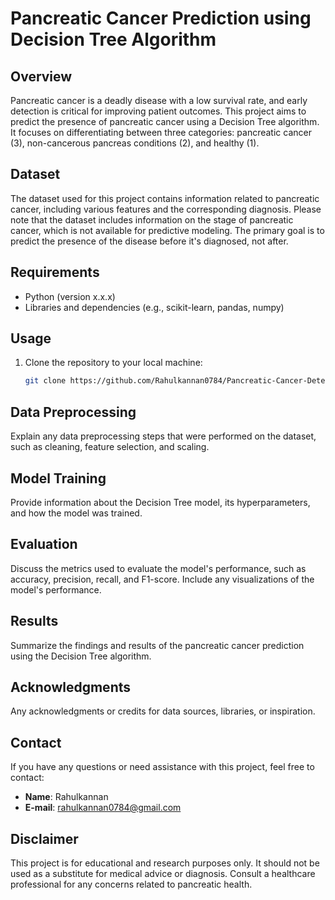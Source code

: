 # Pancreatic Cancer Prediction using Decision Tree Algorithm

## Overview

Pancreatic cancer is a deadly disease with a low survival rate, and early detection is critical for improving patient outcomes. This project aims to predict the presence of pancreatic cancer using a Decision Tree algorithm. It focuses on differentiating between three categories: pancreatic cancer (3), non-cancerous pancreas conditions (2), and healthy (1).

## Dataset

The dataset used for this project contains information related to pancreatic cancer, including various features and the corresponding diagnosis. Please note that the dataset includes information on the stage of pancreatic cancer, which is not available for predictive modeling. The primary goal is to predict the presence of the disease before it's diagnosed, not after.

## Requirements

- Python (version x.x.x)
- Libraries and dependencies (e.g., scikit-learn, pandas, numpy)

## Usage

1. Clone the repository to your local machine:

   ```bash
   git clone https://github.com/Rahulkannan0784/Pancreatic-Cancer-Detection.git


## Data Preprocessing
Explain any data preprocessing steps that were performed on the dataset, such as cleaning, feature selection, and scaling.

## Model Training
Provide information about the Decision Tree model, its hyperparameters, and how the model was trained.

## Evaluation
Discuss the metrics used to evaluate the model's performance, such as accuracy, precision, recall, and F1-score. Include any visualizations of the model's performance.

## Results
Summarize the findings and results of the pancreatic cancer prediction using the Decision Tree algorithm.

## Acknowledgments
Any acknowledgments or credits for data sources, libraries, or inspiration.

## Contact
If you have any questions or need assistance with this project, feel free to contact:

- **Name**: Rahulkannan
- **E-mail**: [rahulkannan0784@gmail.com](mailto:rahulkannan0784@gmail.com)


## Disclaimer
This project is for educational and research purposes only. It should not be used as a substitute for medical advice or diagnosis. Consult a healthcare professional for any concerns related to pancreatic health.
